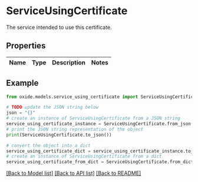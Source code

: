 # ServiceUsingCertificate

The service intended to use this certificate.

## Properties

Name | Type | Description | Notes
------------ | ------------- | ------------- | -------------

## Example

```python
from oxide.models.service_using_certificate import ServiceUsingCertificate

# TODO update the JSON string below
json = "{}"
# create an instance of ServiceUsingCertificate from a JSON string
service_using_certificate_instance = ServiceUsingCertificate.from_json(json)
# print the JSON string representation of the object
print(ServiceUsingCertificate.to_json())

# convert the object into a dict
service_using_certificate_dict = service_using_certificate_instance.to_dict()
# create an instance of ServiceUsingCertificate from a dict
service_using_certificate_from_dict = ServiceUsingCertificate.from_dict(service_using_certificate_dict)
```
[[Back to Model list]](../README.md#documentation-for-models) [[Back to API list]](../README.md#documentation-for-api-endpoints) [[Back to README]](../README.md)


